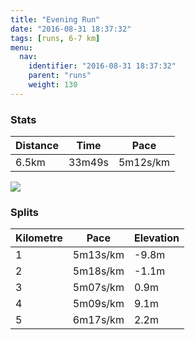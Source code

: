 ```yaml
---
title: "Evening Run"
date: "2016-08-31 18:37:32"
tags: [runs, 6-7 km]
menu:
  nav:
    identifier: "2016-08-31 18:37:32"
    parent: "runs"
    weight: 130
---
```


### Stats

| Distance | Time | Pace |
|----------|------|------|
|6.5km|33m49s|5m12s/km|

<img src='https://maps.googleapis.com/maps/api/staticmap?maptype=roadmap&path=enc:mhkeIh}tLhAhH?bNvAzBcCz\f@zJiAhQtBlAgAr@@nChFdVdJrR~C`RdFpHzEpAfN|YzJfn@_Gs`@sG}WiKePkDKeE_FuF}YiGuG}DoMmBaQrAgBcBaAt@sCVmo@tAsHiFu[&key=AIzaSyAfqMeaZ1CCJFGP5cWud__oZnT_Pybg-1M&size=800x800&markers=color:yellow|label:S|53.47479,-2.24229&markers=color:green|label:F|53.475190000000005,-2.24183'>

### Splits

| Kilometre | Pace | Elevation |
|------|------|-----------|
|1|5m13s/km|-9.8m|
|2|5m18s/km|-1.1m|
|3|5m07s/km|0.9m|
|4|5m09s/km|9.1m|
|5|6m17s/km|2.2m|
